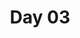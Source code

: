 ---
layout: "@layouts/BlogPost.astro"
title: "Day 03"
description: "..."
pubDate: "Dec 13 2022"
# heroImage: "/placeholder-hero.jpg"
---
